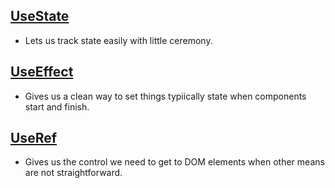 ## [UseState](https://react.dev/reference/react/useState)
- Lets us track state easily with little ceremony.

## [UseEffect](https://react.dev/reference/react/useEffect)
- Gives us a clean way to set things typiically state when components start and finish.

## [UseRef](https://react.dev/reference/react/useRef)
- Gives us the control we need to get to DOM elements when other means are not straightforward.